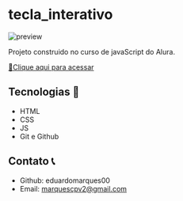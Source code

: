# tecla_interativo

![preview](/aluramidi-curso-arquivos-iniciais/aluramidi-curso-arquivos-iniciais/tecla_interativo/images/preview.png)

Projeto construido no curso de javaScript do Alura.

[🔗Clique aqui para acessar](https://eduardomarques00.github.io/teclas_interativas/)

##  Tecnologias  🤖

- HTML
- CSS
- JS
- Git e Github

## Contato 📞

- Github: eduardomarques00
- Email: marquescpv2@gmail.com
 
